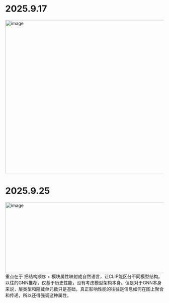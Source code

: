 # **2025.9.17** 

<img width="858" height="488" alt="image" src="https://github.com/user-attachments/assets/e3f0c577-4211-448d-b0e4-fb3214194fd7" /> 

# **2025.9.25**
<img width="689" height="226" alt="image" src="https://github.com/user-attachments/assets/1f69e3e1-3414-491b-b94b-22cdf5fed7bf" /> 
重点在于 把结构顺序 + 模块属性映射成自然语言，让CLIP能区分不同模型结构。以往的GNN推荐，仅基于历史性能，没有考虑模型架构本身。但是对于GNN本身来说，层类型和隐藏单元数只是基础，真正影响性能的往往是信息如何在图上聚合和传递，所以还得强调这种属性。 


